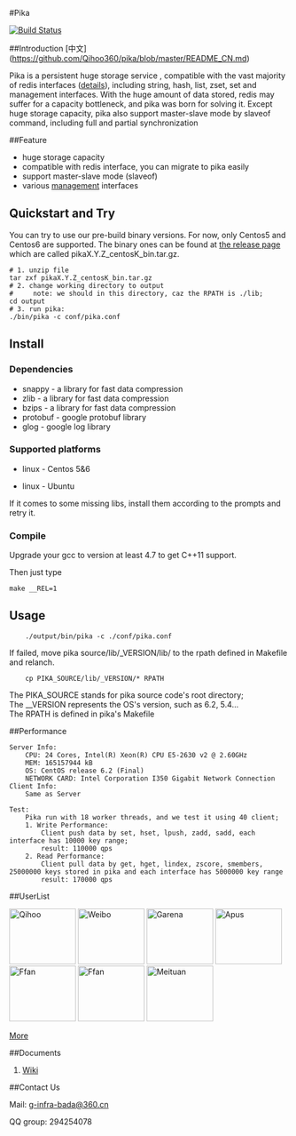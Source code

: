 #Pika

[![Build Status](https://travis-ci.org/Qihoo360/pika.svg?branch=master)](https://travis-ci.org/Qihoo360/pika)

##Introduction [中文] (https://github.com/Qihoo360/pika/blob/master/README_CN.md)

Pika is a persistent huge storage service , compatible  with the vast majority of redis interfaces ([details](https://github.com/Qihoo360/pika/wiki/pika-支持的redis接口及兼容情况)), including string, hash, list, zset, set and management interfaces. With the huge amount of data stored, redis may suffer for a capacity bottleneck, and pika was born for solving it. Except huge storage capacity, pika also support master-slave mode by slaveof command, including full and partial synchronization

##Feature

* huge storage capacity
* compatible with redis interface, you can migrate to pika easily
* support master-slave mode (slaveof)
* various [management](https://github.com/Qihoo360/pika/wiki/pika的一些管理命令方式说明) interfaces


## Quickstart and Try
  You can try to use our pre-build binary versions. For now, only Centos5 and Centos6 are supported. The binary ones can be found at [the release page](https://github.com/Qihoo360/pika/releases) which are called pikaX.Y.Z_centosK_bin.tar.gz.

```
# 1. unzip file
tar zxf pikaX.Y.Z_centosK_bin.tar.gz
# 2. change working directory to output
#     note: we should in this directory, caz the RPATH is ./lib;
cd output
# 3. run pika:
./bin/pika -c conf/pika.conf
```

## Install


### Dependencies

* snappy - a library for fast data compression
* zlib - a library for fast data compression
* bzips - a library for fast data compression
* protobuf - google protobuf library
* glog - google log library

### Supported platforms

* linux - Centos 5&6

* linux - Ubuntu

If it comes to some missing libs, install them according to the prompts and retry it.

### Compile

Upgrade your gcc to version at least 4.7 to get C++11 support.

Then just type 

```
make __REL=1
```

## Usage

```
	./output/bin/pika -c ./conf/pika.conf
```

If failed, move pika source/lib/_VERSION/lib/ to the rpath defined in Makefile and relanch. 

~~~
	cp PIKA_SOURCE/lib/_VERSION/* RPATH
~~~
The PIKA_SOURCE stands for pika source code's root directory;  
The __VERSION represents the OS's version, such as 6.2, 5.4...  
The RPATH is defined in pika's Makefile


##Performance

```
Server Info:
	CPU: 24 Cores, Intel(R) Xeon(R) CPU E5-2630 v2 @ 2.60GHz
	MEM: 165157944 kB
	OS: CentOS release 6.2 (Final)
	NETWORK CARD: Intel Corporation I350 Gigabit Network Connection
Client Info:
	Same as Server

Test:
	Pika run with 18 worker threads, and we test it using 40 client;
	1. Write Performance:
		Client push data by set, hset, lpush, zadd, sadd, each interface has 10000 key range;
		result: 110000 qps
	2. Read Performance:
		Client pull data by get, hget, lindex, zscore, smembers, 25000000 keys stored in pika and each interface has 5000000 key range
		result: 170000 qps

```

##UserList

<img src="http://i.imgur.com/dcHpCm4.png" height = "100" width = "120" alt="Qihoo">
<img src="http://i.imgur.com/jjZczkN.png" height = "100" width = "120" alt="Weibo">
<img src="http://imgur.com/a/DPAJ3" height = "100" width = "120" alt="Garena">
<img src="http://i.imgur.com/kHqACbn.png" height = "100" width = "120" alt="Apus">
<img src="http://i.imgur.com/2c57z8U.png" height = "100" width = "120" alt="Ffan">
<img src="http://i.imgur.com/2c57z8U.png" height = "100" width = "120" alt="Ffan">
<img src="http://imgur.com/a/oeyNQ" height = "100" width = "120" alt="Meituan">

[More](https://github.com/Qihoo360/pika/blob/master/USERS.md)

 
##Documents

1. [Wiki](https://github.com/Qihoo360/pika/wiki)

##Contact Us

Mail: g-infra-bada@360.cn

QQ group: 294254078
